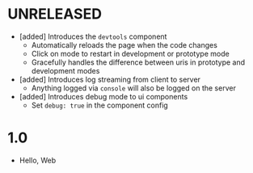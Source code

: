 # UNRELEASED

  * [added] Introduces the `devtools` component
    * Automatically reloads the page when the code changes
    * Click on mode to restart in development or prototype mode
    * Gracefully handles the difference between uris in prototype and development modes
  * [added] Introduces log streaming from client to server
    * Anything logged via `console` will also be logged on the server
  * [added] Introduces debug mode to ui components
    * Set `debug: true` in the component config

# 1.0

  * Hello, Web
